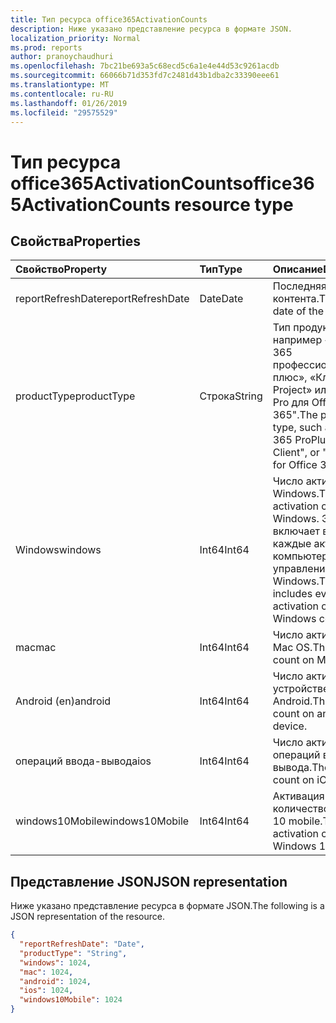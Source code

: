 ```yaml
---
title: Тип ресурса office365ActivationCounts
description: Ниже указано представление ресурса в формате JSON.
localization_priority: Normal
ms.prod: reports
author: pranoychaudhuri
ms.openlocfilehash: 7bc21be693a5c68ecd5c6a1e4e44d53c9261acdb
ms.sourcegitcommit: 66066b71d353fd7c2481d43b1dba2c33390eee61
ms.translationtype: MT
ms.contentlocale: ru-RU
ms.lasthandoff: 01/26/2019
ms.locfileid: "29575529"
---
```

# <a name="office365activationcounts-resource-type"></a><span data-ttu-id="fbb1e-103">Тип ресурса office365ActivationCounts</span><span class="sxs-lookup"><span data-stu-id="fbb1e-103">office365ActivationCounts resource type</span></span>

## <a name="properties"></a><span data-ttu-id="fbb1e-104">Свойства</span><span class="sxs-lookup"><span data-stu-id="fbb1e-104">Properties</span></span>

| <span data-ttu-id="fbb1e-105">Свойство</span><span class="sxs-lookup"><span data-stu-id="fbb1e-105">Property</span></span>          | <span data-ttu-id="fbb1e-106">Тип</span><span class="sxs-lookup"><span data-stu-id="fbb1e-106">Type</span></span>   | <span data-ttu-id="fbb1e-107">Описание</span><span class="sxs-lookup"><span data-stu-id="fbb1e-107">Description</span></span>                              |
| :---------------- | :----- | ---------------------------------------- |
| <span data-ttu-id="fbb1e-108">reportRefreshDate</span><span class="sxs-lookup"><span data-stu-id="fbb1e-108">reportRefreshDate</span></span> | <span data-ttu-id="fbb1e-109">Date</span><span class="sxs-lookup"><span data-stu-id="fbb1e-109">Date</span></span>   | <span data-ttu-id="fbb1e-110">Последняя дата контента.</span><span class="sxs-lookup"><span data-stu-id="fbb1e-110">The latest date of the content.</span></span>          |
| <span data-ttu-id="fbb1e-111">productType</span><span class="sxs-lookup"><span data-stu-id="fbb1e-111">productType</span></span>       | <span data-ttu-id="fbb1e-112">Строка</span><span class="sxs-lookup"><span data-stu-id="fbb1e-112">String</span></span> | <span data-ttu-id="fbb1e-113">Тип продукта, например «Office 365 профессиональный плюс», «Клиента Project» или «Visio Pro для Office 365".</span><span class="sxs-lookup"><span data-stu-id="fbb1e-113">The product type, such as "Office 365 ProPlus", "Project Client", or "Visio Pro for Office 365".</span></span> |
| <span data-ttu-id="fbb1e-114">Windows</span><span class="sxs-lookup"><span data-stu-id="fbb1e-114">windows</span></span>           | <span data-ttu-id="fbb1e-115">Int64</span><span class="sxs-lookup"><span data-stu-id="fbb1e-115">Int64</span></span>  | <span data-ttu-id="fbb1e-116">Число активации в Windows.</span><span class="sxs-lookup"><span data-stu-id="fbb1e-116">The activation count on Windows.</span></span> <span data-ttu-id="fbb1e-117">Эта цифра включает в себя каждые активации на компьютерах под управлением Windows.</span><span class="sxs-lookup"><span data-stu-id="fbb1e-117">This number includes every activation on any Windows computer.</span></span> |
| <span data-ttu-id="fbb1e-118">mac</span><span class="sxs-lookup"><span data-stu-id="fbb1e-118">mac</span></span>               | <span data-ttu-id="fbb1e-119">Int64</span><span class="sxs-lookup"><span data-stu-id="fbb1e-119">Int64</span></span>  | <span data-ttu-id="fbb1e-120">Число активации на Mac OS.</span><span class="sxs-lookup"><span data-stu-id="fbb1e-120">The activation count on Mac OS.</span></span>          |
| <span data-ttu-id="fbb1e-121">Android (en)</span><span class="sxs-lookup"><span data-stu-id="fbb1e-121">android</span></span>           | <span data-ttu-id="fbb1e-122">Int64</span><span class="sxs-lookup"><span data-stu-id="fbb1e-122">Int64</span></span>  | <span data-ttu-id="fbb1e-123">Число активации на устройстве Android.</span><span class="sxs-lookup"><span data-stu-id="fbb1e-123">The activation count on an Android device.</span></span>  |
| <span data-ttu-id="fbb1e-124">операций ввода-вывода</span><span class="sxs-lookup"><span data-stu-id="fbb1e-124">ios</span></span>               | <span data-ttu-id="fbb1e-125">Int64</span><span class="sxs-lookup"><span data-stu-id="fbb1e-125">Int64</span></span>  | <span data-ttu-id="fbb1e-126">Число активации на операций ввода-вывода.</span><span class="sxs-lookup"><span data-stu-id="fbb1e-126">The activation count on iOS.</span></span>             |
| <span data-ttu-id="fbb1e-127">windows10Mobile</span><span class="sxs-lookup"><span data-stu-id="fbb1e-127">windows10Mobile</span></span>   | <span data-ttu-id="fbb1e-128">Int64</span><span class="sxs-lookup"><span data-stu-id="fbb1e-128">Int64</span></span>  | <span data-ttu-id="fbb1e-129">Активация на количество Windows 10 mobile.</span><span class="sxs-lookup"><span data-stu-id="fbb1e-129">The activation count on Windows 10 mobile.</span></span> |

## <a name="json-representation"></a><span data-ttu-id="fbb1e-130">Представление JSON</span><span class="sxs-lookup"><span data-stu-id="fbb1e-130">JSON representation</span></span>

<span data-ttu-id="fbb1e-131">Ниже указано представление ресурса в формате JSON.</span><span class="sxs-lookup"><span data-stu-id="fbb1e-131">The following is a JSON representation of the resource.</span></span>

<!-- {
  "blockType": "resource",
  "@odata.type": "microsoft.graph.office365ActivationCounts"
} -->

```json
{
  "reportRefreshDate": "Date", 
  "productType": "String", 
  "windows": 1024, 
  "mac": 1024, 
  "android": 1024, 
  "ios": 1024, 
  "windows10Mobile": 1024
}
```

